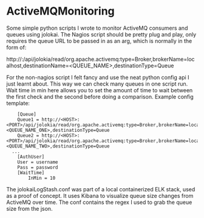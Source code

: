 # ActiveMQMonitoring

Some simple python scripts I wrote to monitor ActiveMQ consumers and queues using jolokai.
The Nagios script should be pretty plug and play, only requires the queue URL to be passed in as an arg, which is normally in the form of:

http://<HOST>:<PORT>/api/jolokia/read/org.apache.activemq:type=Broker,brokerName=localhost,destinationName=<QUEUE_NAME>,destinationType=Queue
 
For the non-nagios script I felt fancy and use the neat python config api I just learnt about. This way we can check many queues in one script run.
Wait time in min here allows you to set the amount of time to wait between the first check and the second before doing a comparison.
Example config template:
```
 	[Queue]
 	Queue1 = http://<HOST>:<PORT>/api/jolokia/read/org.apache.activemq:type=Broker,brokerName=localhost,destinationName=<QUEUE_NAME_ONE>,destinationType=Queue
 	Queue2 = http://<HOST>:<PORT>/api/jolokia/read/org.apache.activemq:type=Broker,brokerName=localhost,destinationName=<QUEUE_NAME_TWO>,destinationType=Queue
  ...
 	[AuthUser]
 	User = username
 	Pass = password
 	[WaitTime]
        InMin = 10
``` 

The jolokaiLogStash.conf was part of a local containerized ELK stack, used as a proof of concept. It uses Kibana to visualize queue size changes from ActiveMQ over time. The conf contains the regex I used to grab the queue size from the json.
